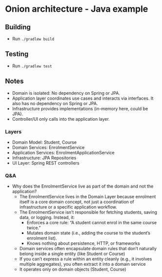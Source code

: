 # Onion architecture - Java example

## Building

- Run `./gradlew build`

## Testing

- Run `./gradlew test`

## Notes

- Domain is isolated: No dependency on Spring or JPA.
- Application layer coordinates use cases and interacts via interfaces. It also
  has no dependency on Spring or JPA.
- Infrastructure provides implementations (in-memory here, could be JPA).
- Controller/UI only calls into the application layer.

### Layers

- Domain Model: Student, Course
- Domain Services: EnrolmentService
- Application Services: EnrolmentApplicationService
- Infrastructure: JPA Repositories
- UI Layer: Spring REST controllers

### Q&A

- Why does the EnrolmentService live as part of the domain and not the
  application?
  - The EnrolmentService lives in the Domain Layer because enrolment itself is a
    core domain concept, not just a coordination of infrastructure or a specific
    application workflow.
  - The EnrolmentService isn’t responsible for fetching students, saving data,
    or logging. Instead, it:
    - Enforces a core rule: “A student cannot enrol in the same course twice.”
    - Mutates domain state (i.e., adding the course to the student’s enrolment
      list).
    - Knows nothing about persistence, HTTP, or frameworks
  - Domain services often encapsulate domain rules that don’t naturally belong
    inside a single entity (like Student or Course)
  - If you can’t express a rule within an entity cleanly (e.g., it involves
    multiple aggregates), you often extract it into a domain service
  - It operates only on domain objects (Student, Course)
